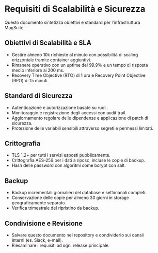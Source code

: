 # Requisiti di Scalabilità e Sicurezza

Questo documento sintetizza obiettivi e standard per l'infrastruttura MagSuite.

## Obiettivi di Scalabilità e SLA

- Gestire almeno 10k richieste al minuto con possibilità di scaling orizzontale tramite container aggiuntivi.
- Rimanere operativo con un uptime del 99.9% e un tempo di risposta medio inferiore ai 200 ms.
- Recovery Time Objective (RTO) di 1 ora e Recovery Point Objective (RPO) di 15 minuti.

## Standard di Sicurezza

- Autenticazione e autorizzazione basate su ruoli.
- Monitoraggio e registrazione degli accessi con audit trail.
- Aggiornamento regolare delle dipendenze e applicazione di patch di sicurezza.
- Protezione delle variabili sensibili attraverso segreti e permessi limitati.

## Crittografia

- TLS 1.2+ per tutti i servizi esposti pubblicamente.
- Crittografia AES-256 per i dati a riposo, incluse le copie di backup.
- Hash delle password con algoritmi come bcrypt con salt.

## Backup

- Backup incrementali giornalieri del database e settimanali completi.
- Conservazione delle copie per almeno 30 giorni in storage geograficamente separato.
- Verifica trimestrale del ripristino da backup.

## Condivisione e Revisione

- Salvare questo documento nel repository e condividerlo sui canali interni (es. Slack, e-mail).
- Riesaminare i requisiti ad ogni release principale.

